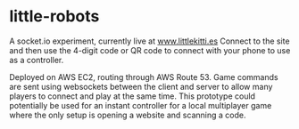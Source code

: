 # little-robots
A socket.io experiment, currently live at www.littlekitti.es
Connect to the site and then use the 4-digit code or QR code to connect with your phone to use as a controller.

Deployed on AWS EC2, routing through AWS Route 53. Game commands are sent using websockets between the client and server to allow many players to connect and play at the same time. This prototype could potentially be used for an instant controller for a local multiplayer game where the only setup is opening a website and scanning a code.
